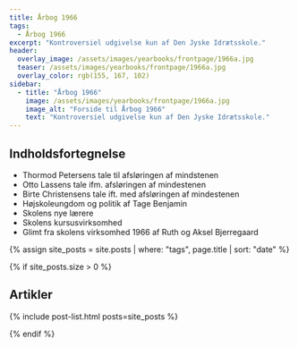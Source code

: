 ```yaml
---
title: Årbog 1966
tags:
  - Årbog 1966
excerpt: "Kontroversiel udgivelse kun af Den Jyske Idrætsskole."
header:
  overlay_image: /assets/images/yearbooks/frontpage/1966a.jpg
  teaser: /assets/images/yearbooks/frontpage/1966a.jpg
  overlay_color: rgb(155, 167, 102)
sidebar:
  - title: "Årbog 1966"
    image: /assets/images/yearbooks/frontpage/1966a.jpg
    image_alt: "Forside til Årbog 1966"
    text: "Kontroversiel udgivelse kun af Den Jyske Idrætsskole."
---
```


## Indholdsfortegnelse

- Thormod Petersens tale til afsløringen af mindstenen
- Otto Lassens tale ifm. afsløringen af mindestenen
- Birte Christensens tale ift. med afsløringen af mindestenen
- Højskoleungdom og politik af Tage Benjamin
- Skolens nye lærere 
- Skolens kursusvirksomhed
- Glimt fra skolens virksomhed 1966 af Ruth og Aksel Bjerregaard

{% assign site_posts = site.posts | where: "tags", page.title | sort: "date" %}

{% if site_posts.size > 0 %}

## Artikler

{% include post-list.html posts=site_posts %}

{% endif %}

